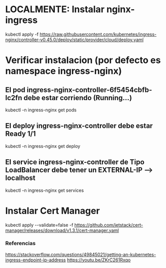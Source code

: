 # **LOCALMENTE:** Instalar nginx-ingress

kubectl apply -f https://raw.githubusercontent.com/kubernetes/ingress-nginx/controller-v0.45.0/deploy/static/provider/cloud/deploy.yaml

# Verificar instalacion (por defecto es namespace ingress-nginx)

## El pod ingress-nginx-controller-6f5454cbfb-lc2fn debe estar corriendo (Running...)
kubectl -n ingress-nginx get pods

## El deploy ingress-nginx-controller debe estar Ready 1/1
kubectl -n ingress-nginx get deploy

## El service ingress-nginx-controller de Tipo LoadBalancer debe tener un EXTERNAL-IP --> localhost
kubectl -n ingress-nginx get services

# Instalar Cert Manager
kubectl apply --validate=false -f https://github.com/jetstack/cert-manager/releases/download/v1.3.1/cert-manager.yaml


### Referencias

https://stackoverflow.com/questions/49845021/getting-an-kubernetes-ingress-endpoint-ip-address
https://youtu.be/ZKrC261Rxqo



